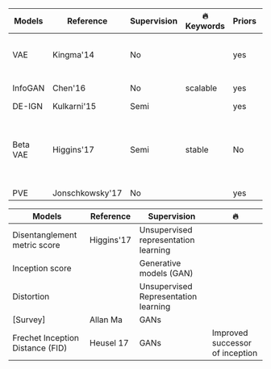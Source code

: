 Models        | Reference     | Supervision  | :fire: Keywords  | Priors | Objective function | rewards
 ------------- | ------------- | -----------  | ------  | ------ | ------------------ | ------  
 VAE           | Kingma'14     | No           |         | yes | Variational free energy objective function | no
 InfoGAN       |Chen'16        | No           | scalable| yes | Mutual information | no
 DE-IGN        | Kulkarni'15   | Semi         |         | yes |  | no
 Beta VAE      | Higgins'17    | Semi         | stable  | No | Variational free energy objective function {Jordan99]} with beta =1  | no
 PVE           | Jonschkowsky'17| No           |    | yes |  | no




 Models        | Reference     | Supervision  | :fire:
 ------------- | ------------- | -----------  | ------
 Disentanglement metric score | Higgins'17 | Unsupervised representation learning |
 Inception score |  | Generative models (GAN)  |
 Distortion |  | Unsupervised Representation learning  |
 [Survey] | Allan Ma | GANs  |
 Frechet Inception Distance (FID) | Heusel 17  | GANs  | Improved successor of inception




